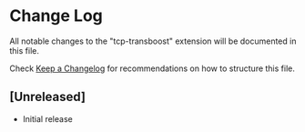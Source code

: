 # Change Log

All notable changes to the "tcp-transboost" extension will be documented in this file.

Check [Keep a Changelog](http://keepachangelog.com/) for recommendations on how to structure this file.

## [Unreleased]

- Initial release